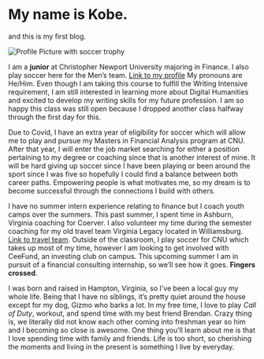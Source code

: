 # My name is Kobe. 

and this is my first blog.

![Profile Picture with soccer trophy](https://Kobe-Smith-350.github.io/KobeSmith350/images/profile.JPG)

I am a **junior** at Christopher Newport University majoring in Finance. I also play soccer here for the Men’s team. [Link to my profile](https://www.cnusports.com/sports/mens-soccer/roster/kobe-smith/16869) 
My pronouns are He/Him. Even though I am taking this course to fulfill the Writing Intensive requirement, I am still interested in learning more about Digital Humanities and excited to develop my writing skills for my future profession. I am so happy this class was still open because I dropped another class halfway through the first day for this. 

Due to Covid, I have an extra year of eligibility for soccer which will allow me to play and pursue my Masters in Financial Analysis program at CNU. After that year, I will enter the job market searching for either a position pertaining to my degree or coaching since that is another interest of mine. It will be hard giving up soccer since I have been playing or been around the sport since I was five so hopefully I could find a balance between both career paths. Empowering people is what motivates me, so my dream is to become successful through the connections I build with others.

I have no summer intern experience relating to finance but I coach youth camps over the summers. This past summer, I spent time in Ashburn, Virginia coaching for Coerver. I also volunteer my time during the semester coaching for my old travel team Virginia Legacy located in Williamsburg. [Link to travel team](http://www.valegacysoccer.com).  Outside of the classroom, I play soccer for CNU which takes up most of my time, however I am looking to get involved with CeeFund, an investing club on campus. This upcoming summer I am in pursuit of a financial consulting internship, so we’ll see how it goes. **Fingers crossed**. 

I was born and raised in Hampton, Virginia, so I’ve been a local guy my whole life. Being that I have no siblings, it’s pretty quiet around the house except for my dog, Gizmo who barks a lot. In my free time, I love to play _Call of Duty_, workout, and spend time with my best friend Brendan. Crazy thing is, we literally did not know each other coming into freshman year so him and I becoming so close is awesome. One thing you’ll learn about me is that I love spending time with family and friends. Life is too short, so cherishing the moments and living in the present is something I live by everyday. 
